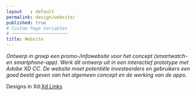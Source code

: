 ```yaml
---
layout   : default
permalink: design/website/
published: true
# Custom Page Variables
# ─────────────────────
title: Website
---
```

*Ontwerp in groep een promo-/infowebsite voor het concept (smartwatch- en smartphone-app). Werk dit ontwerp uit in een interactief prototype met Adobe XD CC.*
*De website moet potentiële investeerders en gebruikers een goed beeld geven van het algemeen concept en de werking van de apps.*

Designs in Xd:<a href="" target="blanck" >Xd Links</a>